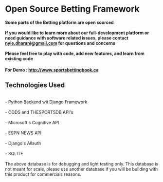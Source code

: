 # Open Source Betting Framework
**Some parts of the Betting platform are open sourced**
<br/>
<br/>
**If you would like to learn more about our full-development platform or need guidance with software related issues, please contact nyle.dharani@gmail.com for questions and concerns**
<br/>
<br/>
**Please feel free to play with code, add new features, and learn from existing code** 

#### For Demo : http://www.sportsbettingbook.ca

## Technologies Used
<br/>
- Python Backend wit Django Framework
<br/>
<br/>
- ODDS and THESPORTSDB API's
<br/>
<br/>
- Microsoft's Cognitive API
<br/>
<br/>
- ESPN NEWS API
<br/>
<br/>
- Django's Allauth
<br/>
<br/>
- SQLITE
<br/>
<br/>
The above database is for debugging and light testing only.
This database is not meant for scale, please use another database if you will be building with this product for commercials reasons.



